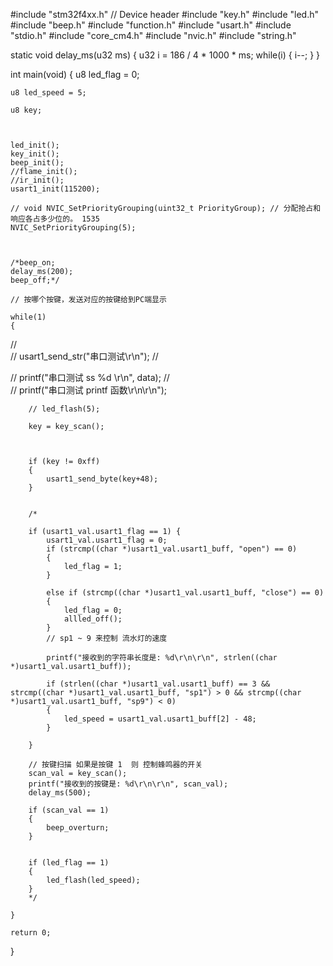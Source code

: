 
#include "stm32f4xx.h"                  // Device header
#include "key.h"
#include "led.h"
#include "beep.h"
#include "function.h"
#include "usart.h"
#include "stdio.h"
#include "core_cm4.h"
#include "nvic.h"
#include "string.h"


static void delay_ms(u32 ms)
{
	u32 i = 186 / 4 * 1000 * ms;
	while(i)
	{
		i--;
	}
}

int main(void)
{
	u8 led_flag = 0;
	
	u8 led_speed = 5;
	
	u8 key;
	
	
	
	led_init();
	key_init();
	beep_init();
	//flame_init();
	//ir_init();
	usart1_init(115200);
	
	// void NVIC_SetPriorityGrouping(uint32_t PriorityGroup); // 分配抢占和响应各占多少位的。 1535
	NVIC_SetPriorityGrouping(5);
	
	
	
	/*beep_on;
	delay_ms(200);
	beep_off;*/
	
	// 按哪个按键，发送对应的按键给到PC端显示
	
	while(1)
	{
//		
//		usart1_send_str("串口测试\r\n");
//		

//		printf("串口测试 ss %d \r\n", data);
//		
//		printf("串口测试 printf 函数\r\n\r\n");
		
		// led_flash(5);
		
		key = key_scan();
		
		
		
		if (key != 0xff)
		{
			usart1_send_byte(key+48);
		}
		
		
		/*
		
		if (usart1_val.usart1_flag == 1) {
			usart1_val.usart1_flag = 0;		
			if (strcmp((char *)usart1_val.usart1_buff, "open") == 0) 
			{
				led_flag = 1;
			}
		
			else if (strcmp((char *)usart1_val.usart1_buff, "close") == 0) 
			{
				led_flag = 0;
				allled_off();
			}	
			// sp1 ~ 9 来控制 流水灯的速度
			
			printf("接收到的字符串长度是: %d\r\n\r\n", strlen((char *)usart1_val.usart1_buff));
			
			if (strlen((char *)usart1_val.usart1_buff) == 3 && strcmp((char *)usart1_val.usart1_buff, "sp1") > 0 && strcmp((char *)usart1_val.usart1_buff, "sp9") < 0)
			{
				led_speed = usart1_val.usart1_buff[2] - 48;
			}
			
		}
		
		// 按键扫描 如果是按键 1  则 控制蜂鸣器的开关
		scan_val = key_scan();
		printf("接收到的按键是: %d\r\n\r\n", scan_val);
		delay_ms(500);
		
		if (scan_val == 1)
		{
			beep_overturn;
		}
		
		
		if (led_flag == 1)
		{
			led_flash(led_speed);
		}
		*/
		
	}
	
	return 0;
	
}


